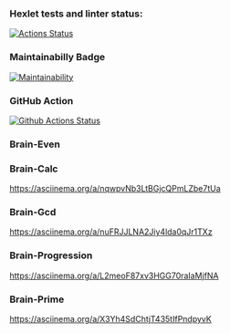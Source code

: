 ### Hexlet tests and linter status:
[![Actions Status](https://github.com/Tvardick/php-project-lvl1/workflows/hexlet-check/badge.svg)](https://github.com/Tvardick/php-project-lvl1/actions)
### Maintainabilly Badge
[![Maintainability](https://api.codeclimate.com/v1/badges/a99a88d28ad37a79dbf6/maintainability)](https://codeclimate.com/github/codeclimate/codeclimate/maintainability)
### GitHub Action
[![Github Actions Status](https://github.com/Tvardick/php-project-lvl1/workflows/CI/badge.svg)](https://github.com/Tvardick/php-project-lvl1/actions)

### Brain-Even
<script id="asciicast-KLtx5NhGcv2Hqa6McxN6cLE5S" src="https://asciinema.org/a/KLtx5NhGcv2Hqa6McxN6cLE5S.js" async></script>
### Brain-Calc
https://asciinema.org/a/nqwpvNb3LtBGjcQPmLZbe7tUa
### Brain-Gcd
https://asciinema.org/a/nuFRJJLNA2Jiy4lda0qJr1TXz
### Brain-Progression
https://asciinema.org/a/L2meoF87xv3HGG70raIaMjfNA
### Brain-Prime
https://asciinema.org/a/X3Yh4SdChtjT435tIfPndpyvK
